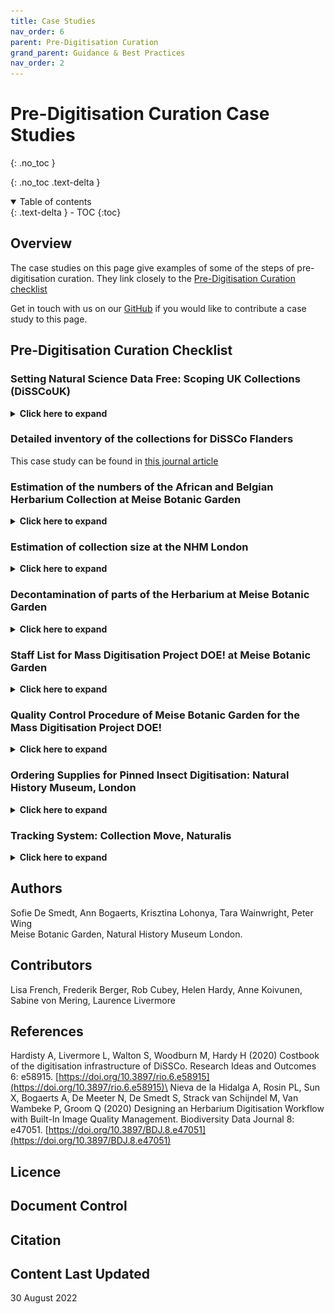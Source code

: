 ```yaml
---
title: Case Studies
nav_order: 6
parent: Pre-Digitisation Curation
grand_parent: Guidance & Best Practices
nav_order: 2
---
```

# Pre-Digitisation Curation Case Studies
{: .no_toc }

  {: .no_toc .text-delta }
<details open markdown="block">
  <summary>
    Table of contents
  </summary>
  {: .text-delta }
- TOC
{:toc}
</details>

## Overview

The case studies on this page give examples of some of the steps of pre-digitisation curation. They link closely to the [Pre-Digitisation Curation checklist](/PreDigCuration/PDChecklist.html)

Get in touch with us on our [GitHub](https://github.com/DiSSCo/dissco.github.io/discussions) if you would like to contribute a case study to this page.

## Pre-Digitisation Curation Checklist

### Setting Natural Science Data Free: Scoping UK Collections (DiSSCoUK)
<details>
	<summary><strong>Click here to expand</strong></summary>
	<h3>Summary of work</h3>
	<p>As a first step towards improving natural science digitisation, we sought to gain insight into the
	breadth and depth of UK natural science collections, and the extent to which these collections have
	been digitised. The initial challenge of this scoping exercise was identifying all natural science
	collections in the UK. Using regional museum development groups, existing contact lists, and online
	searches, we collated a list of over 150 institutions with public natural science collections, consisting
	of museums, herbaria, university collections, and research societies. While not every natural science
	collection was accounted for, and some did respond to our request for collections data, we received
	survey responses from 84 institutions.</p>
	
	<h3>Inventory of Collections</h3>
	<p>The scoping exercise was based on the <a href="https://www.synthesys.info/network-activities/synthesys3-na2/self-assessment.html">SYNTHESYS+ survey</a> to maintain standardisation across the
	similar DiSSCo led projects. The key difference with our national survey was the range of participating
	organisations, all with differing capacities for completing the survey. Large institutions with
	dedicated natural science curators and a digitisation team will have greater capacity to provide a
	detailed summary of their collections when compared to small institutions with no dedicated
	digitisation team or scientific expertise. To obtain as much detail as possible while not deterring
	participation from smaller collections, we made the survey graded, allowing different levels of
	granularity. All institutions were required to complete the collection overview which asked for
	specimen count and digitisation level estimates for 9 key natural science disciplines (Anthropology,
	Botany, Extraterrestrial Objects, Geology, Microorganisms, Palaeontology, Zoology Invertebrates,
	Zoology Vertebrates, and Other Geo/Biodiversity). Where possible, we also asked institutions to
	provide a finer level of detail for their collections. There were options to provide specimen quantity
	and digitisation level estimates broken down by taxonomic group (45 taxonomic groups listed),
	preservation type (57 preservation types listed), and stratigraphy. This is particularly useful in
	identifying the areas to focus resources and create training materials for.</p>
	
	<h3>Estimation of your collections</h3>
	<p>When asking for estimates of the number of specimens within a collection, the accuracy of this
	estimate will vary considerably across institutions, depending on the size of the collection, staff
	experience and expertise, and the digital infrastructure available to the institution. For instance,
	some institutions surveyed had no natural history curator, no online database, and described their
	collection estimates as ‘best guesses’. To account for estimate uncertainty, all institutions were asked
	to provide a confidence interval for every estimate. This was recorded as a percentage to reflect the
	true number of specimens within the collection. For example, a 10% confidence interval for a 1000
	specimen estimate indicated that the true number of specimens lies between 900 and 1100.</p>
	
	<h3>Conclusion</h3>
	<p>The scoping survey produced our most up-to-date and accurate understanding of what UK
	collections hold. It revealed that most organisations lack support in digitising their natural science
	collections and are unable to mobilise their data to be utilised by the scientific community. The
	results of the survey have been used to create a blueprint for a national digitisation programme, to
	improve national digitisation and unlock the full scientific potential of UK natural science collections.</p>
	
</details>

### Detailed inventory of the collections for DiSSCo Flanders

This case study can be found in [this journal article](https://doi.org/10.5281/zenodo.6511351)

### Estimation of the numbers of the African and Belgian Herbarium Collection at Meise Botanic Garden
<details>
	<summary><strong>Click here to expand</strong></summary>
	<p>In 2015, Meise Botanic Garden received a grant from the Flemish Government to digitise all the
	central African (Congo DR, Rwanda and Burundi) and Belgian herbarium specimens within 3 years.
	The first step in this mass digitisation project called DOE! (Digitally unlocking the heritage collection)
	was a 10% count of the whole African vascular plant collection, which is kept as a separate
	subcollection. In the African herbarium of BR, brown folders are used to mark the specimens
	collected in Congo DR, Rwanda and Burundi. All specimens collected in other African countries are
	stored in green folders. We wanted to know the percentage of central African collections and see if it
	was worthwhile to only digitise these specimens or digitise the whole African herbarium at once. For
	every row of cupboards in the herbarium, the first cabinet was completely counted. A division was
	made between specimens kept in green or in brown folders and all the type specimens for each
	colour of folders was noted as well. This was necessary because all the types were digitised in
	previous projects and it was decided not to digitise them again.</p>
	
	<p>When we extrapolated the numbers for the whole African collection, we arrived at a number of
	around 900 000 sheets, 100 000 less than presumed before the count. We have also found that 57%
	of all the specimens were collected in central Africa, 43% was non central African material - Note that
	in BR the African herbarium only holds specimens collected South of the Sahara- . Based on these
	results, we decided to go for the digitisation of the whole African collection because it would cost us
	too much time to only extract the central African specimens instead of digitising them all. The
	number of digitised specimens at the end of the project was very similar to the 900 000 of the
	estimate. </p>
	
	<p>As the Belgian herbarium is kept separately and was almost completely barcoded with a numbering
	system that allowed us to know how many holdings we have, we didn’t have to conduct a 10% count.</p>
</details>

### Estimation of collection size at the NHM London
<details>
	<summary><strong>Click here to expand</strong></summary>
	<p>It is quite hard to accurately estimate the size of a collection. The success of estimation depends on
	many factors, including:</p>
	<ul>
		<li>Is there previous experience digitising part of that collection or a collection that is similar?</li>
		<li>Age of the collection</li>
		<li>Origin of the collection</li>
		<li>Type of the collection</li>
	</ul>
	
	<p>For example, in the NHM, we have had several projects digitising entomological slide collections,
	therefore we have good estimates on how many slides can fit into a full drawer. Knowing this, before
	each new slide digitisation project, we audit the collections - meaning we go in, look at the drawers
	and using an eyeball estimate, we estimate the fullness of the drawers. Using that information and
	the existing data we have we can then make quite accurate estimations on the size of the collection.</p>
	
	<p>It is more difficult if we have no pre-existing experience working with the collection and using a
	similar collection does not always work.</p>
	
	<p>Estimating the size of the herbarium for digitisation purposes is a more complex task. We can start
	building the estimate on how many cabinets we have, how many sheets can fit into a cabinet and
	how full the cabinets are. But we are disregarding factors that are affecting the estimation, such as a)
	bulkiness of the specimens, b) multi-specimen sheets.</p>
	
	<p>Multi-specimen sheets are quite tricky as without looking at the actual specimens, we can’t
	determine how many specimens are on one single sheet, it can be one, two, three or twenty even. If
	we have a lot of these sheets in the collection. If we estimate the numbers based on the number of
	sheets, we will underestimate the size of the collection (and therefore the time taken to digitise).</p>
	
	<p>The first mass digitisation project in the NHM herbarium was digitising the Brassicales order. The
	actual size of the collection was twice that of the original estimation. An accurate estimate requires a
	good knowledge of the collection. There are certain factors that can help us in the estimation process
	that comes from understanding the history of the collection. It is useful to have knowledge of when
	the collection was acquired, where it was collected and in what era. If we have a huge collection
	from relatively recent times, e.g. 1980s, we can safely estimate the number of sheets, as the multispecimen
	sheet practice was not in use at this time. Information that can help includes the collector
	(e.g. are their collections often mounted together with someone else’s specimens?), the region
	collected, and whether the paper was in short supply or expensive.</p>

	<p>Knowing the collection, its history and origins can help us estimate the size better. But it is also a
	good practice to leave around a 20% variation if we are talking of a project larger than 40-50,000
	estimated records.</p>
	
</details>

### Decontamination of parts of the Herbarium at Meise Botanic Garden
<details>
	<summary><strong>Click here to expand</strong></summary>
	<p>The vascular plant collection of the herbarium BR at Meise Botanic Garden was treated in the past
	with mercury. The AWH collection, incorporated in the BR collection in 2006, is poisoned with
	nitrobenzene.</p>
	<p>For the second mass digitisation project DOE!2 when these collections were going to be digitised, a
	risk analysis on the use of these chemicals was added to the tender to make sure that the external
	company was aware of the risks so they could take the necessary precautions.</p>
	<p>Before we outsourced the digitisation of this AWH collection, we removed the jars with nitrobenzene
	out of the metal boxes which contained the specimens. A protocol was written for this as well:</p>
	<h3>Removing jars of nitrobenzene and airing the Van Heurck collection (AWH)</h3>
	<ol>
		<li>Install ventilation and make it operational</li>
		<li>Safety Precautions</li>
		<ul>
			<li>Full face mask with filter A2B2P3</li>
			<li>Yellow disposable pack (pesticide)</li>
			<li>Disposable gloves (polyvinyl alcohol)</li>
		</ul>
	<li>Supplies</li>
		<ul>
			<li>Safety clothing (see point two)</li>
			<li>Jar with double closure</li>
			<li>Container for chemical waste</li>
			<li>Mobile scaffold</li>
			<li>Free workbench</li>
		</ul>
		<li>Working method</li>
		<ul>
			<li>Requires a minimum of 2 persons who can pass along boxes that are at a higher height.</li>
			<li>Take box by box off the rack. Use mobile scaffolding for boxes at a higher height.</li>
			<li>Open boxes and place the lid under the box (for faster ventilation).</li>
			<li>Remove the jar of nitrobenzene from the box and place it in the double-closing jar.</li>
			<li>Replace boxes in the same order. Slide the bottom box all the way to the back, the box that
			comes on top is slightly slanted and stepped in the other places in such a way that both boxes
			can air sufficiently.</li>
			<li>Dispose the closed jar containing jars of nitrobenzene in the chemical waste container.</li>
			<li>The safety officer will take care of the disposal of this container of chemical waste.</li>
			
		</ul>
	</ol>
	<p>Here you can find what was added in the tender:</p>
	<P><strong>The following measures should be applied when working with herbarium specimens inside and
	outside the collection areas:</strong></p>
	<ul>
		<li>Wear a lab coat and gloves (polyvinyl alcohol)</li>
		<li>Wash your hands after working with herbarium specimens</li>
		<li>Do not eat or drink in the collection</li>
		<li>Keep the doors of the collection areas closed</li>
		<li>Walk away from the cabinet doors after opening and wait at least 1 minute before
		starting to work in the cabinet.</li>
	</ul>
	
	<p>Pregnant women and women who wish to become pregnant are advised NOT to enter the collection
	areas and to avoid contact with herbarium specimens. Breastfeeding women are also NOT allowed to
	enter the collection areas and must avoid contact with the herbarium specimens.</p>
	
	<p><strong>Measures to work in the collection:</strong></p>
	<p>Herbarium material is susceptible to an attack by pests, especially various species of beetles and
	silverfish. Today, pest damage is prevented by regular freezing.</p>
	
	<p>In order to keep the risk of 'contamination' (= damage by pests) as small as possible, a number of
	measures should be taken with regard to the collection areas</p>
	<p>In the collection areas (storage and working spaces) it is prohibited to:</p>
	<ul>
		<li>Eat or drink (only a bottle of water with a 'drinking cap' is allowed)</li>
		<li>Bring food</li>
		<li>Bring objects or persons without the prior consent of the collection manager or their
		replacement</li>
		<li>Open windows without consultation of the collection manager or their replacement</li>
		<li>Leave herbarium specimens unprotected, put them back in the herbarium cabinets or
		in closed boxes as soon as possible</li>
		<li>Leave room doors, cupboard doors and boxes open unnecessarily</li>
		<li>Move herbarium material between the different collection rooms.</li>
		
	</ul>
	
	<table style="empty-cells: hide">
		<tr>
			<td></td>
			<td></td>
			<td colspan="3"><strong>Exposure Risk - Operation</strong></td>
		</tr>
		
		<tr>
			<td></td>
			<td></td>
			<td>Low (non-contaminated material)</td>
			<td>High (material contaiminated / in possible contact with contaminated material)</td>
			<td>Very High (heavily contaiminated or suspected heavy contamination</td>
		</tr>
		
		<tr>
			<td rowspan="4"><strong>Exposure Risk: Room</strong></td>
			<td> Low (no use of chemicals in the room)</td>
			<td rowspan="2" style="background-color: CornflowerBlue; color: white"> Mounting new incoming material </td>
			<td rowspan="2" style="background-color: DimGray; color: white"> Re-mounting old material, imaging intercalation, collection consultation, transcription </td>
			<td rowspan="2" style="background-color: DarkOrange; color: white"> All actions </td>
		</tr>
		
		<tr>
			<td>Offices</td>
		</tr>
		
		<tr>
			<td>High (use of chemicals in the room)</td>
			<td rowspan="2" style="background-color: DimGray; color: white"> Mounting new incoming material </td>
			<td rowspan="2" style="background-color: DarkOrange; color: white"> Re-mounting old material, imaging intercalation, collection consultation, transcription </td>
			<td rowspan="2" style="background-color: DarkOrange; color: white"> All actions </td>
		</tr>
		
		<tr>
			<td>Herbarium rooms</td>
		</tr>
		
				
	</table>
	<p>Table Key: Wear a lab coat and gloves:</p>
	<ul>
		<li><strong>Blue:</strong> Not neccessary</li>
		<li><strong>Grey:</strong> Recommended</li>
		<li><strong>Orange:</strong> Obliged</li>
	</ul>
	
</details>

### Staff List for Mass Digitisation Project DOE! at Meise Botanic Garden
<details>
	<summary><strong>Click here to expand</strong></summary>
	<ul>
		<li>Project manager (0.8 Full-Time Equivalent (FTE))</li>
		<li>IT specialists (hardware, software, storage) (1.5 FTE)</li>
		<li>Collection manager (daily management and follow up of the restoration/preparation) (0.5 FTE)</li>
		<li>Collection technicians (restoration, preparation, imaging in house, transcription in house, quality control
		external transcribed label data, pest management) (8 FTE)</li>
		<li>Database manager (for daily management and QC) (0.5 FTE)</li>
		<li>QC manager images (for automated and visual checks) (0.6 FTE)</li>
		<li>Data publisher (publishing images and data to different portals, maintenance) (0.5 FTE)</li>
		<li>IT Developer (external)</li>
	</ul>
</details>

### Quality Control Procedure of Meise Botanic Garden for the Mass Digitisation Project DOE!
<details>
	<summary><strong>Click here to expand</strong></summary>
	<p>To determine the extent to which label transcription meets quality requirements the following will
	be examined:</p>
	<ol>
		<li>The method that will be used for quality control</li>
		<li>The common mistakes, to which an error weight is assigned, ranging from 0.1 to 0.5 penalty
		points (error calculation)</li>
		<li>The measuring standards that reflect the acceptance levels.</li>
	</ol>
	
	<h3>Method</h3>
	<p>The quality will be measured using a sub-sample of the data file. The sub-sample size depends on the
	size of the data file. The sub-sample size is determined using the table under point 3. </p>
	<h3>Types of Errors</h3>
	<p>Two types of errors are distinguished:</p>
	<ol>
		<li><strong>Identification errors</strong> occur when:</li>
		<ul>
			<li>Data is entered into the wrong field or incorrect data is entered in a field</li>
			<li>Data has not been entered despite it being present on the label.</li>
		</ul>
		<li><strong>Transcription errors</strong> occur when data have not been correctly transcribed from the label(typos).</li>
	</ol>
	
	<p><strong>Error Calculation method</strong></p>
	<p>An overview of the penalty calculation for each field is given in the tables below. The calculation is determined on the retrievability of the collections.</p>
	<p>The Locality field has been further divided to distinguish a number of errors.</p>
	<p>Certain input errors will be dealt with using the following rule:</p>
	<ul>
		<li>When the incorrect date is selected, the fields COLL_DT_DY, COLL_DT_MN and COLL_DT_YR will be counted as a single error with a maximum penalty of 0.5 points.</li>
		<li>When data has been entered in the wrong column, resulting in another field being left blank, this will be counted as a single error with a maximum penalty of 0.5 points.</li>
		<li>A maximum of 1,0 penalty points per herbarium sheet. When this maximum penalty has been reached, checking will cease for the herbarium sheet and the following sheet will be checked.</li>
		<li>When the Comments field has been justifiably completed (more likely with handwritten labels as opposed to typed labels), we will not award penalty points for said error(s).</li>
	</ul>
	
	<p><strong>Filing name on herbarium covers</strong></p>

	<table>
		<tr>
			<td><strong>Field</strong></td>
			<td><strong>Transcription Error</strong></td>
			<td><strong>Identification Error</strong></td>
		</tr>
		<tr>
			<td>FILING_NAME</td>
			<td>1</td>
			<td>1</td>
		</tr>
	</table>
	
	<p><strong>Minimal and additional label information</strong></p>
	
	<table>
		<tr>
			<td rowspan="2"><strong>Field</strong></td>
			<td rowspan="2"><strong>Transcription Error</strong></td>
			<td colspan="2"><strong>Identification Error</strong></td>
		</tr>
		<tr>
			<td><strong>Wrong data/field</strong></td>
			<td><strong>Not entered data</strong></td>
		</tr>
		<tr>
			<td>BARCODE</td>
			<td>N/A</td>
			<td>N/A</td>
			<td>N/A</td>
		</tr>
		<tr>
			<td>COLL_ID</td>
			<td>0.5</td>
			<td>0.5</td>
			<td>0.5</td>
		</tr>
		<tr>
			<td>COLLECTOR</td>
			<td>0.5</td>
			<td>0.5</td>
			<td>0.5</td>
		</tr>
		<tr>
			<td>COLL_NUM</td>
			<td>0.5</td>
			<td>0.3</td>
			<td>0.5</td>
		</tr>
		<tr>
			<td>COUNTRY_AS_GIVEN</td>
			<td>0.5</td>
			<td>0.5</td>
			<td>0.5</td>
		</tr>
		<tr>
			<td>COUNTRY_CODE</td>
			<td>0.5</td>
			<td>0.5</td>
			<td>0.5</td>
		</tr>
		<tr>
			<td>PHYTOREGION</td>
			<td>0.5</td>
			<td>0.5</td>
			<td>0.5</td>
		</tr>
		<tr>
			<td>COLL_DT_DY</td>
			<td>0.3</td>
			<td>0.3</td>
			<td>0.3</td>
		</tr>
		<tr>
			<td>COLL_DT_MN</td>
			<td>0.3</td>
			<td>0.3</td>
			<td>0.3</td>
		</tr>
		<tr>
			<td>COLL_DT_YR</td>
			<td>0.5</td>
			<td>0.5</td>
			<td>0.5</td>
		</tr>
		<tr>
			<td>DATE_AS_GIVEN</td>
			<td>0.3</td>
			<td>0.3</td>
			<td>0.3</td>
		</tr>
		<tr>
			<td>LOCALITY</td>
			<td>0.1-0.3</td>
			<td>0.3</td>
			<td>0.1-0.3</td>
		</tr>
		<tr>
			<td>ALTITUDE</td>
			<td>0.3</td>
			<td>0.3</td>
			<td>0.3</td>
		</tr>
		<tr>
			<td>ALTITUDE_UNIT</td>
			<td>0.3</td>
			<td>0.3</td>
			<td>0.3</td>
		</tr>
		<tr>
			<td>LAT_DEG</td>
			<td>0.3</td>
			<td>0.3</td>
			<td>0.3</td>
		</tr>
		<tr>
			<td>LAT_MIN</td>
			<td>0.3</td>
			<td>0.3</td>
			<td>0.3</td>
		</tr>
		<tr>
			<td>LAT_SEC</td>
			<td>0.3</td>
			<td>0.3</td>
			<td>0.3</td>
		</tr>
		<tr>
			<td>LAT_DIR</td>
			<td>0.3</td>
			<td>0.3</td>
			<td>0.3</td>
		</tr>
		<tr>
			<td>LONG_DEG</td>
			<td>0.3</td>
			<td>0.3</td>
			<td>0.3</td>
		</tr>
		<tr>
			<td>LONG_MIN</td>
			<td>0.3</td>
			<td>0.3</td>
			<td>0.3</td>
		</tr>
		<tr>
			<td>LONG_SEC</td>
			<td>0.3</td>
			<td>0.3</td>
			<td>0.3</td>
		</tr>
		<tr>
			<td>LONG_DIR</td>
			<td>0.3</td>
			<td>0.3</td>
			<td>0.3</td>
		</tr>
		<tr>
			<td>COORDINATES_AS_GIVEN</td>
			<td>0.5</td>
			<td>0.5</td>
			<td>0.5</td>
		</tr>
	</table>
	
	<h3>Measuring standards that reflect the acceptance levels (ISO 2859)</h3>
	
	<p>The acceptance or rejection of a file is determined with reference to the table below. Acceptance
	table: when a file has a batch size of 450 records, for example, the sub-sample batch size of 500
	records will be used. We will use the test level II-Normal, which has the identification letter H. For
	this code letter a sample size of 50, where penalty points <2 are approved (G1) and ≥2 are rejected
	(A1). In other words, 1.9 penalty points are approved and 2 penalty points are rejected.</p>
	
	<p>Suppose a batch comprises 500 records, thus a sub-sample of 50 records. A single record may not
	have a penalty point greater than 1. For example, if a single record has 10 mistakes giving it a total of
	3.8 penalty points this still counts as 1 penalty point. If only one error was counted at 0.5 penalty
	points then this counts 0.5. The sum of all penalty points determines whether a batch is accepted or
	rejected.</p>
	
	<table>
		<tr>
			<td><strong>No. records</strong></td>
			<td rowspan="3">N/A</td>
			<td>&#8804; 150</td>
			<td>&#8804; 280</td>
			<td>&#8804; 500</td>
			<td>&#8804; 1200</td>
			<td>&#8804; 3100</td>
			<td>&#8804; 10000</td>
		</tr>
		
		<tr>
			<td><strong>Sub-sample size (see table below)</strong></td>
			<td>20</td>
			<td>32</td>
			<td>50</td>
			<td>80</td>
			<td>125</td>
			<td>200</td>
		</tr>
		
		<tr>
			<td><strong>Accepted when errors</strong></td>
			<td>&#60; 1</td>
			<td>&#60; 1</td>
			<td>&#60; 2</td>
			<td>&#60; 3</td>
			<td>&#60; 4</td>
			<td>&#60; 6</td>
		</tr>
	</table>
	
	<img src="/images/PreDig/PDSampleSizeCode.png" alt="Shows Sample Size Code Letters for Normal and Special Inspection Levels by Batch/Lot Size"><br>
	<img src="/images/PreDig/PDSampleSizePlan.png" alt="Shows Acceptable Quality Levels for a Normal Inspection by Sample Size Code Letter"><br>
	
</details>

### Ordering Supplies for Pinned Insect Digitisation: Natural History Museum, London
<details>
<summary><strong>Click here to expand</strong></summary>
	<p>There are a wide variety of supplies required to ensure the smooth running of any pinned insect
	digitisation project. This can range from more substantial items - cabinetry, drawers, cameras etc. to
	consumables - pins, UID barcodes, EVA foam etc. and the ability to suitably plan to have these
	available for any project is contingent on several factors:</p>
	<ul>
		<li>What is currently already available to be utilised?</li>
		<li>What is the accuracy of the estimate of specimen numbers for a specific project?</li>
		<ul>
			<li>It is useful to build in contingency to any order of regularly used materials but
	potential future issues and delays can be alleviated the more confident you are in
	any estimate</li>
		</ul>
		<li>Is there a budget available for required items? Is this ring fenced for the project or more
	general?</li>
		<li>Are certain items known to have long lead times?</li>
		<li>Are there any items that are difficult to source/no longer available and will suitable
		substitutes need to be found?</li>
	</ul>
	
	<p>A recent pinned insect digitisation projects at the NHMUK shows a variety of issues that may be
	encountered when ordering supplies.</p>
	<p>One large digitisation project involved rehousing the collection from old, cork-lined drawers to unit
	trays in new drawers prior to imaging. At the beginning of the project, there was a supply of both
	unit trays and new drawers to be used and it was known that these would likely need to be
	reordered before the culmination of the work.</p>
	
	<p>This project was externally funded but the terms of the funding did not extend to consumables so
	provision for these became the responsibility of the collections budget. New drawers and unit trays
	are regularly ordered for the entomology collections to allow for rehousing/recuration and expansion
	and is normally done in bulk to make benefit of related savings to orders at scale.</p>
	<p>Unfortunately, this bulk ordering meant that there was a period when suitable, new collection
	drawers ran out as the latest outstanding order was yet to be fulfilled (it appears that the drawer
	manufacturer had scaled back their workforce due to a downturn in business during the pandemic
	causing increased lead times).</p>
	<p>In order to be able to continue with the project, it was necessary to source a temporary storage
	alternative until the arrival of the new drawers. Fortunately, there were drawers of a different size
	available that could be used as a stop gap to store the newly rehoused specimens, in unit trays, in the
	collections.</p>
</details>

### Tracking System: Collection Move, Naturalis
<details>
	<summary><strong>Click here to expand</strong></summary>
	<h3>Labelling containers with future storage location</h3>
	<ul>	
		<li>Efficient tracking system for objects and containers of objects (location, condition,
		quantity)</li>
		<li>Use of barcodes of RFID tags. Barcodes don’t need to be physically attached to the
		objects themselves but placed in move trays and supports.rolls of double barcodes
		were produced - one to put on the worksheet and another to place on the container.</li>
		<li>Items/crates can be scanned at a number of points e.g. when an item is taken off a
		shelf, when it is packed, when it is placed in a crate, when the crate is put into/and
		taken out of a lorry, and when the item is placed in store or at its final destination.
		Barcodes may be stuck directly onto boxes or packing materials, or onto slips of
		paper which can be inserted into collection items</li>
		<li>Knowledge of drawer contents</li>
		<li>Current image</li>
	</ul>
	
</details>

## Authors
Sofie De Smedt, Ann Bogaerts, Krisztina Lohonya, Tara Wainwright, Peter Wing \
Meise Botanic Garden, Natural History Museum London.
## Contributors
Lisa French, Frederik Berger, Rob Cubey, Helen Hardy, Anne Koivunen, Sabine von Mering, Laurence Livermore
## References
Hardisty A, Livermore L, Walton S, Woodburn M, Hardy H (2020) Costbook of the digitisation infrastructure of DiSSCo. Research Ideas and Outcomes 6: e58915. [https://doi.org/10.3897/rio.6.e58915](https://doi.org/10.3897/rio.6.e58915)\
Nieva de la Hidalga A, Rosin PL, Sun X, Bogaerts A, De Meeter N, De Smedt S, Strack van Schijndel M,
Van Wambeke P, Groom Q (2020) Designing an Herbarium Digitisation Workflow with Built-In
Image Quality Management. Biodiversity Data Journal 8: e47051. [https://doi.org/10.3897/BDJ.8.e47051](https://doi.org/10.3897/BDJ.8.e47051)

## Licence

## Document Control

## Citation

## Content Last Updated
30 August 2022



